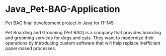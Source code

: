 # Java_Pet-BAG-Application
Pet BAG final development project in Java for IT-145

Pet Boarding and Grooming (Pet BAG) is a company that provides boarding and grooming services for
dogs and cats. They want to modernize their operations by introducing custom software that will help
replace inefficient paper-based processes. 
